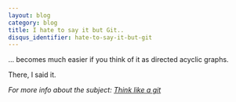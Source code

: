 ```yaml
---
layout: blog
category: blog
title: I hate to say it but Git..
disqus_identifier: hate-to-say-it-but-git
---
```


... becomes much easier if you think of it as directed acyclic graphs.

There, I said it.


*For more info about the subject: [Think like a git](http://think-like-a-git.net/sections/git-makes-more-sense-when-you-understand-x.html)*
